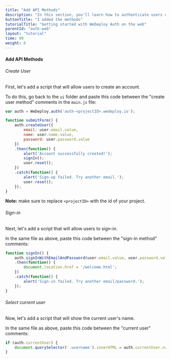```yaml
---
title: "Add API Methods"
description: "In this section, you'll learn how to authenticate users on the web using the WeDeploy API Client."
buttonTitle: "I added the methods"
tutorialTitle: "Getting started with WeDeploy Auth on the web"
parentId: "auth-web"
layout: "tutorial"
time: 90
weight: 6
---
```


#### Add API Methods

###### Create User

First, let's add a script that will allow users to create an account.

To do this, go back to the `ui` folder and paste this code between the "create user method" comments in the `main.js` file:

```javascript
var auth = WeDeploy.auth('auth-<projectID>.wedeploy.io');

function submitForm() {
	auth.createUser({
		email: user.email.value,
		name: user.name.value,
		password: user.password.value
	})
	.then(function() {
		alert('Account successfully created!');
		signIn();
		user.reset();
	})
	.catch(function() {
		alert('Sign-up failed. Try another email.');
		user.reset();
	});
}
```

**Note:** make sure to replace `<projectID>` with the id of your project.

###### Sign-in

Next, let's add a script that will allow users to sign-in.

In the same file as above, paste this code between the "sign-in method" comments:

```javascript
function signIn() {
	auth.signInWithEmailAndPassword(user.email.value, user.password.value)
	.then(function() {
		document.location.href = '/welcome.html';
	})
	.catch(function() {
		alert('Sign-in failed. Try another email/password.');
	});
}
```

###### Select current user

Now, let's add a script that will show the current user's name.

In the same file as above, paste this code between the "current user" comments:

```javascript
if (auth.currentUser) {
    document.querySelector('.username').innerHTML = auth.currentUser.name;
}
```

